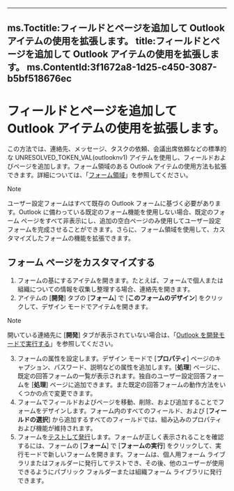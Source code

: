 

---
ms.Toctitle:フィールドとページを追加して Outlook アイテムの使用を拡張します。
title:フィールドとページを追加して Outlook アイテムの使用を拡張します。
ms.ContentId:3f1672a8-1d25-c450-3087-b5bf518676ec
---
# フィールドとページを追加して Outlook アイテムの使用を拡張します。




この方法では、連絡先、メッセージ、タスクの依頼、会議出席依頼などの標準的な UNRESOLVED_TOKEN_VAL(outlooknv1) アイテムを使用し、フィールドおよびページを追加します。フォーム領域のある Outlook アイテムの使用方法も拡張できます。詳細については、「[フォーム領域](66e80f83-60db-e3b1-47e9-097f855f6512.md)」を参照してください。

>[!NOTE]
>ユーザー設定フォームはすべて既存の Outlook フォームに基づく必要があります。Outlook に備わっている既定のフォーム機能を使用しない場合、既定のフォーム ページをすべて非表示にし、追加の空白ページのみ使用してユーザー設定フォームを完成させることができます。さらに、フォーム領域を使用して、カスタマイズしたフォームの機能を拡張できます。



## フォーム ページをカスタマイズする

1. フォームの基にするアイテムを開きます。たとえば、フォームで個人または組織についての情報を収集し整理する場合、連絡先を開きます。
2. アイテムの [**開発**] タブの [**フォーム**] で [**このフォームのデザイン**] をクリックして、デザイン モードでアイテムを開きます。 




>[!NOTE]
>開いている連絡先に [**開発**] タブが表示されていない場合は、「[Outlook を開発モードで実行する](8f81b1ce-333d-d9be-2af7-cfc65bf15e22.md)」を参照してください。


3. フォームの属性を設定します。デザイン モードで [**プロパティ**] ページのキャプション、パスワード、説明などの属性を追加します。[**処理**] ページに、既定の回答フォームの一覧が表示されます。独自のユーザー設定回答フォームを [**処理**] ページに追加できます。また既定の回答フォームの動作方法をいくつかの点で変更できます。
4. フォームでフィールドおよびページを移動、削除、および追加することでフォームをデザインします。フォーム内のすべてのフィールド、および [**フィールドの選択**] から追加するすべてのフィールドでは、組み込みのプロパティおよび機能が維持されます。
5. フォームを[テストして発行](5aed1f8e-9aba-ec8e-8514-b3af32bf8e7d.md)します。フォームが正しく表示されることを確認するには、フォームの [**フォーム**] で [**フォームの実行**] をクリックして、実行モードで新しいフォームを開きます。フォームは、個人用フォーム ライブラリまたはフォルダーに発行してテストでき、その後、他のユーザーが使用できるようにパブリック フォルダーまたは組織フォーム ライブラリに発行できます。 






